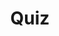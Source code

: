 ---
title: "Quiz"
passing_percentage: 70
layout: "test"
type: "test"
questions:
  - id: "q1"
    text: "What was successfully deployed in this tutorial?"
    type: "single-answer"
    marks: 2
    options:
      - id: "a"
        text: "Only WordPress site"
      - id: "b"
        text: "WordPress site and MySQL database with Persistent Volumes"
        is_correct: true
      - id: "c"
        text: "Only MySQL database"
      - id: "d"
        text: "Redis cache and WordPress site"
  - id: "q2"
    text: "What key skills were gained in this tutorial? (Select all that apply)"
    type: "multiple-answers"
    marks: 2
    options:
      - id: "a"
        text: "Importing manifest files"
        is_correct: true
      - id: "b"
        text: "Creating persistent volumes"
        is_correct: true
      - id: "c"
        text: "Setting up CI/CD pipelines"
      - id: "d"
        text: "Configuring database backups"
  - id: "q3"
    text: "Which platform provided the deployment environment?"
    type: "short_answer" 
    marks: 2
    correct_answer: "Meshery" 
---